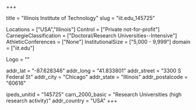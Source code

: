 
+++

title = "Illinois Institute of Technology"
slug = "iit.edu_145725"

Locations = ["USA","Illinois"]
Control = ["Private not-for-profit"]
CarnegieClassification = ["Doctoral/Research Universities--Intensive"]
AthleticConferences = ["None"]
InstitutionalSize = ["5,000 - 9,999"]
domain = ["iit.edu"]

Logo = ""

addr_lat = "-87.628346"
addr_long = "41.833801"
addr_street = "3300 S Federal St"
addr_city = "Chicago"
addr_state = "Illinois"
addr_postalcode = "60616"

ipeds_unitid = "145725"
carn_2000_basic = "Research Universities (high research activity)"
addr_country = "USA"
+++
    

